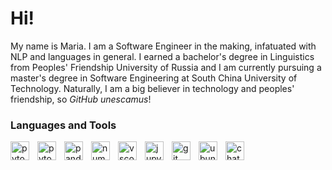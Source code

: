 # Hi!

My name is Maria. I am a Software Engineer in the making, infatuated with NLP and languages in general. I earned a bachelor's degree in Linguistics from Peoples' Friendship University of Russia and I am currently pursuing a master's degree in Software Engineering at South China University of Technology. Naturally, I am a big believer in technology and peoples' friendship, so *GitHub unescamus*!

### Languages and Tools

<a href="https://example.com">
<img align="left" alt="pytorch" width="30px" style="padding-right:10px;" src="https://cdn.jsdelivr.net/gh/devicons/devicon/icons/pytorch/pytorch-original.svg"/>
</a>
  
<img align="left" alt="pytorch" width="30px" style="padding-right:10px;" src="https://cdn.jsdelivr.net/gh/devicons/devicon/icons/pytorch/pytorch-original.svg"/>

<img align="left" alt="pandas" width="30px" style="padding-right:10px;" src="https://cdn.jsdelivr.net/gh/devicons/devicon/icons/pandas/pandas-original.svg"/>

<img align="left" alt="numpy" width="30px" style="padding-right:10px;" src="https://cdn.jsdelivr.net/gh/devicons/devicon/icons/numpy/numpy-original.svg"/>

<img align="left" alt="vscode" width="30px" style="padding-right:10px;" src="https://cdn.jsdelivr.net/gh/devicons/devicon/icons/vscode/vscode-original.svg"/>

<img align="left" alt="jupyter" width="30px" style="padding-right:10px;" src="https://cdn.jsdelivr.net/gh/devicons/devicon/icons/jupyter/jupyter-original.svg" />

<img align="left" alt="git" width="30px" style="padding-right:10px;" src="https://cdn.jsdelivr.net/gh/devicons/devicon/icons/git/git-original.svg"/>

<img align="left" alt="ubuntu" width="30px" style="padding-right:10px;" src="https://cdn.jsdelivr.net/gh/devicons/devicon/icons/ubuntu/ubuntu-plain.svg"/>

<img align="left" alt="chatgpt" width="30px" style="padding-right:10px;" src="https://upload.wikimedia.org/wikipedia/commons/0/04/ChatGPT_logo.svg"/>

<br />
